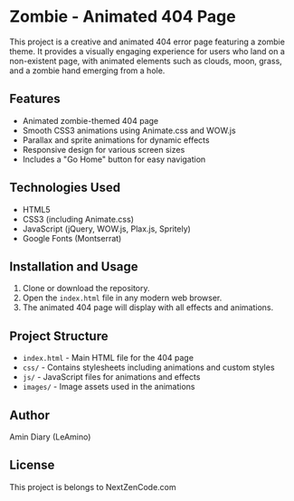 # Zombie - Animated 404 Page

This project is a creative and animated 404 error page featuring a zombie theme. It provides a visually engaging experience for users who land on a non-existent page, with animated elements such as clouds, moon, grass, and a zombie hand emerging from a hole.

## Features

- Animated zombie-themed 404 page
- Smooth CSS3 animations using Animate.css and WOW.js
- Parallax and sprite animations for dynamic effects
- Responsive design for various screen sizes
- Includes a "Go Home" button for easy navigation

## Technologies Used

- HTML5
- CSS3 (including Animate.css)
- JavaScript (jQuery, WOW.js, Plax.js, Spritely)
- Google Fonts (Montserrat)

## Installation and Usage

1. Clone or download the repository.
2. Open the `index.html` file in any modern web browser.
3. The animated 404 page will display with all effects and animations.

## Project Structure

- `index.html` - Main HTML file for the 404 page
- `css/` - Contains stylesheets including animations and custom styles
- `js/` - JavaScript files for animations and effects
- `images/` - Image assets used in the animations

## Author

Amin Diary (LeAmino)

## License

This project is belongs to NextZenCode.com
